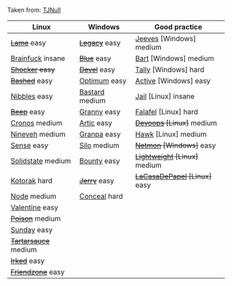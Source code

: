 Taken from: [TJNull](https://www.reddit.com/r/oscp/comments/cu6jhb/updated_oscplike_boxes_from_hackthebox_by_tjnull/)

|Linux|Windows|Good practice|
|-----|-------|-------------|
|~~[Lame](https://www.youtube.com/watch?v=Ru8YxARNS7M)~~ easy|~~[Legacy](https://www.youtube.com/watch?v=uV6WNOfP8s8)~~ easy|[Jeeves](https://www.youtube.com/watch?v=EKGBskG8APc) [Windows] medium|
|[Brainfuck](https://www.youtube.com/watch?v=o5x1yg3JnYI) insane|~~[Blue](https://www.youtube.com/watch?v=YRsfX6DW10E)~~ easy|[Bart](https://www.youtube.com/watch?v=Cz6vQvGGiuc) [Windows] medium|
|~~[Shocker](https://www.youtube.com/watch?v=IBlTdguhgfY) easy~~|~~[Devel](https://www.youtube.com/watch?v=2LNyAbroZUk)~~ easy|[Tally](https://www.youtube.com/watch?v=l-wzBhc9wFc) [Windows] hard|
|~~[Bashed](https://www.youtube.com/watch?v=2DqdPcbYcy8)~~ easy|[Optimum](https://www.youtube.com/watch?v=kWTnVBIpNsE) easy|[Active](https://www.youtube.com/watch?v=jUc1J31DNdw) [Windows] easy|
|[Nibbles](https://www.youtube.com/watch?v=s_0GcRGv6Ds) easy|[Bastard](https://www.youtube.com/watch?v=lP-E5vmZNC0) medium|[Jail](https://www.youtube.com/watch?v=80-73OYcrrk) [Linux] insane|
|~~[Beep](https://www.youtube.com/watch?v=XJmBpOd__N8)~~ easy|[Granny](https://www.youtube.com/watch?v=ZfPVGJGkORQ) easy|[Falafel](https://www.youtube.com/watch?v=CUbWpteTfio) [Linux] hard|
|[Cronos](https://www.youtube.com/watch?v=CYeVUmOar3I) medium|[Artic](https://www.youtube.com/watch?v=e9lVyFH7-4o) easy|~~[Devoops](https://www.youtube.com/watch?v=tQ34Ntkr7H4) [Linux]~~ medium|
|[Nineveh](https://www.youtube.com/watch?v=K9DKULxSBK4) medium|[Granpa](https://www.youtube.com/watch?v=ZfPVGJGkORQ) easy|[Hawk](https://www.youtube.com/watch?v=UGd9JE1ZXUI) [Linux] medium|
|[Sense](https://www.youtube.com/watch?v=d2nVDoVr0jE) easy|[Silo](https://www.youtube.com/watch?v=2c7SzNo9uoA) medium|~~[Netmon](https://www.youtube.com/watch?v=ZxvgniJXbOo) [Windows]~~ easy|
|[Solidstate](https://www.youtube.com/watch?v=_QapCUx55Xk) medium|[Bounty](https://www.youtube.com/watch?v=7ur4om1K98Y) easy|~~[Lightweight](https://www.youtube.com/watch?v=yQgtDoCDAYk) [Linux]~~ medium|
|[Kotorak](https://www.youtube.com/watch?v=38e-sxPWiuY) hard|~~[Jerry](https://www.youtube.com/watch?v=PJeBIey8gc4)~~ easy|~~[LaCasaDePapel](https://www.youtube.com/watch?v=OSRCEOQQJ4E) [Linux]~~ easy|
|[Node](https://www.youtube.com/watch?v=sW10TlZF62w) medium|[Conceal](https://www.youtube.com/watch?v=1ae64CdwLHE) hard||
|[Valentine](https://www.youtube.com/watch?v=XYXNvemgJUo) easy|||
|~~[Poison](https://www.youtube.com/watch?v=rs4zEwONzzk)~~ medium|||
|[Sunday](https://www.youtube.com/watch?v=xUrq29OTSuM) easy|||
|~~[Tartarsauce](https://www.youtube.com/watch?v=9MeBiP637ZA)~~ medium|||
|~~[Irked](https://www.youtube.com/watch?v=OGFTM_qvtVI)~~ easy|||
|~~[Friendzone](https://www.youtube.com/watch?v=Zf8p49IzEEA)~~ easy|||
